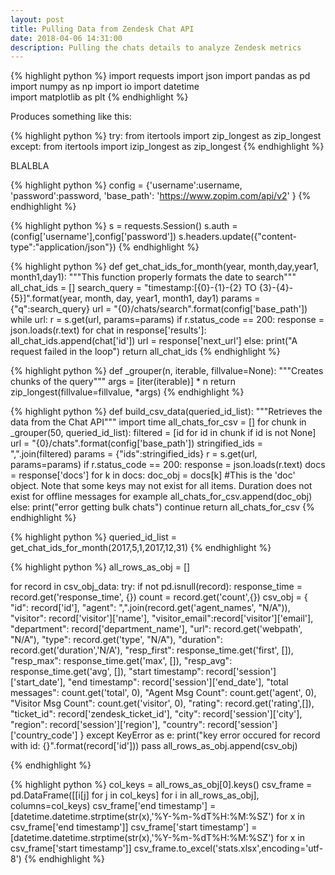 ```yaml
---
layout: post
title: Pulling Data from Zendesk Chat API 
date: 2018-04-06 14:31:00
description: Pulling the chats details to analyze Zendesk metrics 
---
```


{% highlight python %}
import requests 
import json
import pandas as pd
import numpy as np
import io
import datetime  
import matplotlib as plt  {% endhighlight %}

Produces something like this: 

{% highlight python %}
try:
    from itertools import zip_longest as zip_longest
except:
    from itertools import izip_longest as zip_longest
{% endhighlight %}

BLALBLA


{% highlight python %} 
config = {'username':username,
    'password':password,
    'base_path': 'https://www.zopim.com/api/v2'
    }
{% endhighlight %}


{% highlight python %}
s = requests.Session()
s.auth = (config['username'],config['password'])
s.headers.update({"content-type":"application/json"}) 
{% endhighlight %}


{% highlight python %}
def get_chat_ids_for_month(year, month,day,year1, month1,day1):
    """This function properly formats the date to search"""
    all_chat_ids = []
    search_query = "timestamp:[{0}-{1}-{2} TO {3}-{4}-{5}]".format(year, month, day, year1, month1, day1)
    params = {"q":search_query}
    url = "{0}/chats/search".format(config['base_path'])
    while url:
        r = s.get(url, params=params)
        if r.status_code == 200:
            response = json.loads(r.text)
            for chat in response['results']:
                all_chat_ids.append(chat['id'])
                url = response['next_url']
        else:
            print("A request failed in the loop")
    return all_chat_ids
 {% endhighlight %}



{% highlight python %} 
def _grouper(n, iterable, fillvalue=None):
    """Creates chunks of the query"""
    args = [iter(iterable)] * n
    return zip_longest(fillvalue=fillvalue, *args)
 {% endhighlight %}


{% highlight python %}
def build_csv_data(queried_id_list):
    """Retrieves the data from the Chat API"""
    import time
    all_chats_for_csv = []
    for chunk in _grouper(50, queried_id_list):
        filtered = [id for id in chunk if id is not None] 
        url = "{0}/chats".format(config['base_path'])
        stringified_ids = ",".join(filtered)
        params = {"ids":stringified_ids}
        r = s.get(url, params=params)
        if r.status_code == 200:
            response = json.loads(r.text)
            docs = response['docs']
            for k in docs:
                doc_obj = docs[k] #This is the 'doc' object. Note that some keys may not exist for all items. Duration does not exist for offline messages for example
                all_chats_for_csv.append(doc_obj)
        else:
            print("error getting bulk chats")
            continue 
    return all_chats_for_csv
{% endhighlight %}


{% highlight python %}
queried_id_list = get_chat_ids_for_month(2017,5,1,2017,12,31)
 {% endhighlight %}


{% highlight python %} 
all_rows_as_obj = []

for record in csv_obj_data:
    try:
        if not pd.isnull(record):
            response_time = record.get('response_time', {})
            count = record.get('count',{})
            csv_obj = {
                  "id": record['id'],
                  "agent": ",".join(record.get('agent_names', "N/A")),
                  "visitor": record['visitor']['name'],
                  "visitor_email":record['visitor']['email'],
                  "department": record['department_name'],
                  "url": record.get('webpath', "N/A"),
                  "type": record.get('type', "N/A"),
                  "duration": record.get('duration','N/A'),
                  "resp_first": response_time.get('first', []),
                  "resp_max": response_time.get('max', []),
                  "resp_avg": response_time.get('avg', []),
                  "start timestamp": record['session']['start_date'],
                  "end timestamp": record['session']['end_date'],
                  "total messages": count.get('total', 0),
                  "Agent Msg Count": count.get('agent', 0),
                  "Visitor Msg Count": count.get('visitor', 0),
                  "rating": record.get('rating',[]),
                  "ticket_id": record['zendesk_ticket_id'],
                  "city": record['session']['city'],
                  "region": record['session']['region'],
                  "country": record['session']['country_code']
                }
    except KeyError as e:
            print("key error occured for record with id: {}".format(record['id']))
            pass
    all_rows_as_obj.append(csv_obj)

 {% endhighlight %}


{% highlight python %}
col_keys = all_rows_as_obj[0].keys()
csv_frame = pd.DataFrame([[i[j] for j in col_keys] for i in all_rows_as_obj], columns=col_keys)
csv_frame['end timestamp'] = [datetime.datetime.strptime(str(x),'%Y-%m-%dT%H:%M:%SZ') for x in csv_frame['end timestamp']]
csv_frame['start timestamp'] = [datetime.datetime.strptime(str(x),'%Y-%m-%dT%H:%M:%SZ') for x in csv_frame['start timestamp']]
csv_frame.to_excel('stats.xlsx',encoding='utf-8')
{% endhighlight %}
